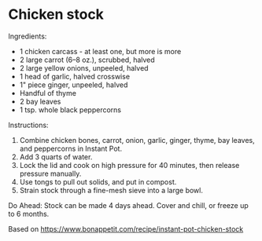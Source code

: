# Chicken stock

Ingredients:
* 1 chicken carcass - at least one, but more is more
* 2 large carrot (6–8 oz.), scrubbed, halved
* 2 large yellow onions, unpeeled, halved
* 1 head of garlic, halved crosswise
* 1" piece ginger, unpeeled, halved
* Handful of thyme
* 2 bay leaves
* 1 tsp. whole black peppercorns

Instructions:
1. Combine chicken bones, carrot, onion, garlic, ginger, thyme, bay leaves, and peppercorns in Instant Pot.
1. Add 3 quarts of water.
1. Lock the lid and cook on high pressure for 40 minutes, then release pressure manually.
1. Use tongs to pull out solids, and put in compost.
1. Strain stock through a fine-mesh sieve into a large bowl.

Do Ahead: Stock can be made 4 days ahead. Cover and chill, or freeze up to 6 months.

Based on https://www.bonappetit.com/recipe/instant-pot-chicken-stock
